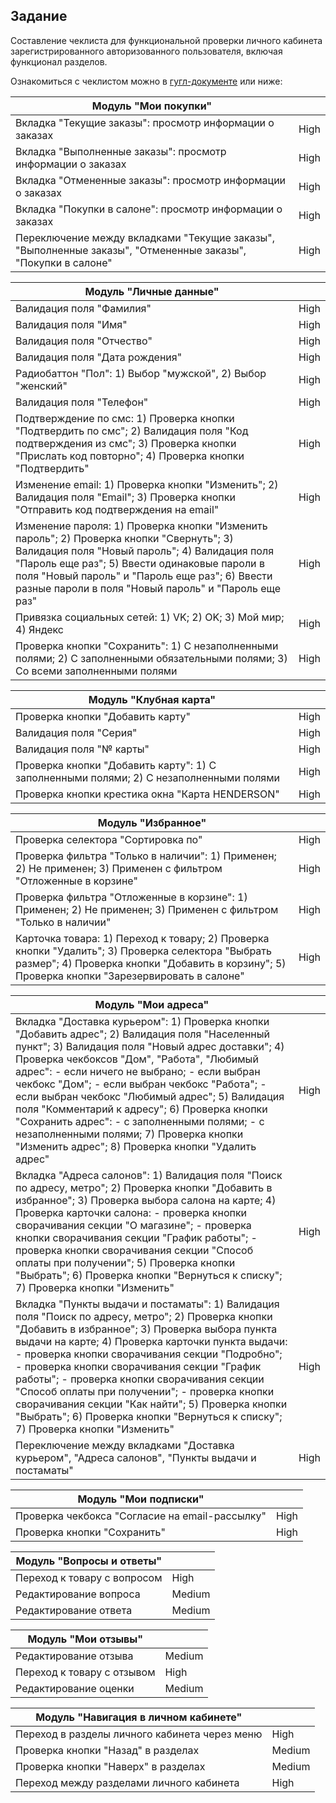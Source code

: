 ## Задание
Составление чеклиста для функциональной проверки личного кабинета зарегистрированного авторизованного пользователя, включая функционал разделов.

Ознакомиться с чеклистом можно в [гугл-документе](https://docs.google.com/spreadsheets/d/1YxKhGxbm7LuVqcvanPC2FU59khhmAhY9OSbse5bWRRY/edit?usp=sharing) или ниже:



| Модуль "Мои покупки"                                                                                         |      |
|--------------------------------------------------------------------------------------------------------------|------|
| Вкладка "Текущие заказы": просмотр информации о заказах                                                      | High |
| Вкладка "Выполненные заказы": просмотр информации о заказах                                                  | High |
| Вкладка "Отмененные заказы": просмотр информации о заказах                                                   | High |
| Вкладка "Покупки в салоне": просмотр информации о заказах                                                    | High |
| Переключение между вкладками "Текущие заказы", "Выполненные заказы", "Отмененные заказы", "Покупки в салоне" | High |

| Модуль "Личные данные"                                                                                                                                                                                                                                                                              |      |
|-----------------------------------------------------------------------------------------------------------------------------------------------------------------------------------------------------------------------------------------------------------------------------------------------------|------|
| Валидация поля "Фамилия"                                                                                                                                                                                                                                                                            | High |
| Валидация поля "Имя"                                                                                                                                                                                                                                                                                | High |
| Валидация поля "Отчество"                                                                                                                                                                                                                                                                           | High |
| Валидация поля "Дата рождения"                                                                                                                                                                                                                                                                      | High |
| Радиобаттон "Пол":  1) Выбор "мужской",  2) Выбор "женский"                                                                                                                                                                                                                                         | High |
| Валидация поля "Телефон"                                                                                                                                                                                                                                                                            | High |
| Подтверждение по смс: 1) Проверка кнопки "Подтвердить по смс"; 2) Валидация поля "Код подтверждения из смс"; 3) Проверка кнопки "Прислать код повторно"; 4) Проверка кнопки "Подтвердить"                                                                                                           | High |
| Изменение email: 1) Проверка кнопки "Изменить"; 2) Валидация поля "Email"; 3) Проверка кнопки "Отправить код подтверждения на email"                                                                                                                                                                | High |
| Изменение пароля: 1) Проверка кнопки "Изменить пароль"; 2) Проверка кнопки "Свернуть"; 3) Валидация поля "Новый пароль"; 4) Валидация поля "Пароль еще раз"; 5) Ввести одинаковые пароли в поля "Новый пароль" и "Пароль еще раз"; 6) Ввести разные пароли в поля "Новый пароль" и "Пароль еще раз" | High |
| Привязка социальных сетей:  1) VK;  2) OK;  3) Мой мир;  4) Яндекс                                                                                                                                                                                                                                  | High |
| Проверка кнопки "Сохранить": 1) C незаполненными полями; 2) C заполненными обязательными полями; 3) Со всеми заполненными полями                                                                                                                                                                    | High |

| Модуль "Клубная карта"                                                                 |      |
|----------------------------------------------------------------------------------------|------|
| Проверка кнопки "Добавить карту"                                                       | High |
| Валидация поля "Серия"                                                                 | High |
| Валидация поля "№ карты"                                                               | High |
| Проверка кнопки "Добавить карту": 1) C заполненными полями; 2) C незаполненными полями | High |
| Проверка кнопки крестика окна "Карта HENDERSON"                                        | High |

| Модуль "Избранное"                                                                                                                                                                                 |      |
|----------------------------------------------------------------------------------------------------------------------------------------------------------------------------------------------------|------|
| Проверка селектора "Сортировка по"                                                                                                                                                                 | High |
| Проверка фильтра "Только в наличии": 1) Применен; 2) Не применен; 3) Применен с фильтром "Отложенные в корзине"                                                                                    | High |
| Проверка фильтра "Отложенные в корзине": 1) Применен; 2) Не применен; 3) Применен с фильтром "Только в наличии"                                                                                    | High |
| Карточка товара: 1) Переход к товару; 2) Проверка кнопки "Удалить"; 3) Проверка селектора "Выбрать размер"; 4) Проверка кнопки "Добавить в корзину"; 5) Проверка кнопки "Зарезервировать в салоне" | High |

| Модуль "Мои адреса"                                                                                                                                                                                                                                                                                                                                                                                                                                                                                                                                                         |      |
|-----------------------------------------------------------------------------------------------------------------------------------------------------------------------------------------------------------------------------------------------------------------------------------------------------------------------------------------------------------------------------------------------------------------------------------------------------------------------------------------------------------------------------------------------------------------------------|------|
| Вкладка "Доставка курьером":  1) Проверка кнопки "Добавить адрес";  2) Валидация поля "Населенный пункт";  3) Валидация поля "Новый адрес доставки";  4) Проверка чекбоксов "Дом", "Работа", "Любимый адрес":    - если ничего не выбрано;    - если выбран чекбокс "Дом";    - если выбран чекбокс "Работа";    - если выбран чекбокс "Любимый адрес";  5) Валидация поля "Комментарий к адресу";  6) Проверка кнопки "Сохранить адрес":    - с заполненными полями;    - с незаполненными полями; 7) Проверка кнопки "Изменить адрес"; 8) Проверка кнопки "Удалить адрес" | High |
| Вкладка "Адреса салонов":  1) Валидация поля "Поиск по адресу, метро";  2) Проверка кнопки "Добавить в избранное";  3) Проверка выбора салона на карте;  4) Проверка карточки салона:     - проверка кнопки сворачивания секции "О магазине";      - проверка кнопки сворачивания секции "График работы";     - проверка кнопки сворачивания секции "Способ оплаты при получении"; 5) Проверка кнопки "Выбрать"; 6) Проверка кнопки "Вернуться к списку"; 7) Проверка кнопки "Изменить"                                                                                     | High |
| Вкладка "Пункты выдачи и постаматы":  1) Валидация поля "Поиск по адресу, метро";  2) Проверка кнопки "Добавить в избранное";  3) Проверка выбора пункта выдачи на карте;  4) Проверка карточки пункта выдачи:     - проверка кнопки сворачивания секции "Подробно";      - проверка кнопки сворачивания секции "График работы";     - проверка кнопки сворачивания секции "Способ оплаты при получении";     - проверка кнопки сворачивания секции "Как найти"; 5) Проверка кнопки "Выбрать"; 6) Проверка кнопки "Вернуться к списку"; 7) Проверка кнопки "Изменить"       | High |
| Переключение между вкладками "Доставка курьером", "Адреса салонов", "Пункты выдачи и постаматы"                                                                                                                                                                                                                                                                                                                                                                                                                                                                             | High |

| Модуль "Мои подписки"                          |      |
|------------------------------------------------|------|
| Проверка чекбокса "Согласие на email-рассылку" | High |
| Проверка кнопки "Сохранить"                    | High |

| Модуль "Вопросы и ответы"   |        |
|-----------------------------|--------|
| Переход к товару с вопросом | High   |
| Редактирование вопроса      | Medium |
| Редактирование ответа       | Medium |

| Модуль "Мои отзывы"        |        |
|----------------------------|--------|
| Редактирование отзыва      | Medium |
| Переход к товару с отзывом | High   |
| Редактирование оценки      | Medium |

| Модуль "Навигация в личном кабинете"          |        |
|-----------------------------------------------|--------|
| Переход в разделы личного кабинета через меню | High   |
| Проверка кнопки "Назад" в разделах            | Medium |
| Проверка кнопки "Наверх" в разделах           | Medium |
| Переход между разделами личного кабинета      | High   |
